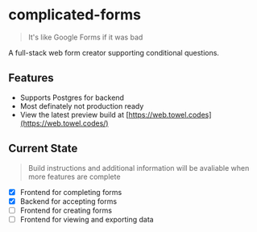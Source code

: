 # complicated-forms
> It's like Google Forms if it was bad

A full-stack web form creator supporting conditional questions.

## Features
- Supports Postgres for backend
- Most definately not production ready
- View the latest preview build at [https://web.towel.codes](https://web.towel.codes/)

## Current State
> Build instructions and additional information will be avaliable when more features are complete

- [x] Frontend for completing forms
- [x] Backend for accepting forms
- [ ] Frontend for creating forms
- [ ] Frontend for viewing and exporting data
